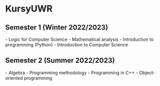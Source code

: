 # KursyUWR
<h2> Semester 1 (Winter 2022/2023) </h2>
- Logic for Computer Science
- Mathematical analysis
- Introduction to programming (Python)
- Introduction to Computer Science

<h2> Semester 2 (Summer 2022/2023) </h2>
- Algebra
- Programming methodology
- Programming in C++
- Object-oriented programming
